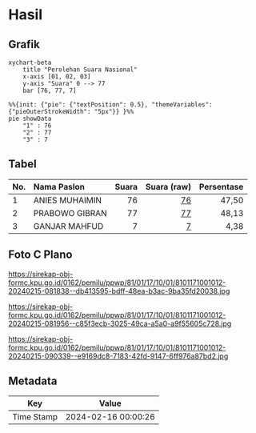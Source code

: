 # Hasil

## Grafik

```mermaid
xychart-beta
    title "Perolehan Suara Nasional"
    x-axis [01, 02, 03]
    y-axis "Suara" 0 --> 77
    bar [76, 77, 7]
```

```mermaid
%%{init: {"pie": {"textPosition": 0.5}, "themeVariables": {"pieOuterStrokeWidth": "5px"}} }%%
pie showData
    "1" : 76
    "2" : 77
    "3" : 7
```

## Tabel

| No. | Nama Paslon    | Suara | Suara (raw) | Persentase |
|:--- |:-------------- | -----:| -----------:| ----------:|
| 1   | ANIES MUHAIMIN | 76    | [76][p-1]   | 47,50      |
| 2   | PRABOWO GIBRAN | 77    | [77][p-2]   | 48,13      |
| 3   | GANJAR MAHFUD  | 7     | [7][p-3]    | 4,38       |


[p-1]: https://github.com/gigit-pemilu/pemilu-2024/blob/main/pilpres/hitung-suara/sub/81-maluku/sub/01-maluku-tengah/sub/17-kota-masohi/sub/1001-namaelo/sub/012-tps/sub/paslon-1.txt
[p-2]: https://github.com/gigit-pemilu/pemilu-2024/blob/main/pilpres/hitung-suara/sub/81-maluku/sub/01-maluku-tengah/sub/17-kota-masohi/sub/1001-namaelo/sub/012-tps/sub/paslon-2.txt
[p-3]: https://github.com/gigit-pemilu/pemilu-2024/blob/main/pilpres/hitung-suara/sub/81-maluku/sub/01-maluku-tengah/sub/17-kota-masohi/sub/1001-namaelo/sub/012-tps/sub/paslon-3.txt

## Foto C Plano

https://sirekap-obj-formc.kpu.go.id/0162/pemilu/ppwp/81/01/17/10/01/8101171001012-20240215-081838--db413595-bdff-48ea-b3ac-9ba35fd20038.jpg

https://sirekap-obj-formc.kpu.go.id/0162/pemilu/ppwp/81/01/17/10/01/8101171001012-20240215-081956--c85f3ecb-3025-49ca-a5a0-a9f55605c728.jpg

https://sirekap-obj-formc.kpu.go.id/0162/pemilu/ppwp/81/01/17/10/01/8101171001012-20240215-090339--e9169dc8-7183-42fd-9147-6ff976a87bd2.jpg


## Metadata

| Key        | Value               |
| ---------- | ------------------- |
| Time Stamp | 2024-02-16 00:00:26 |



